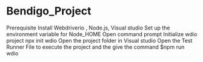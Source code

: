 # Bendigo_Project
Prerequisite
Install Webdriverio , Node.js, Visual studio
Set up the environment variable for Node_HOME
Open command prompt Initialize wdio project npx init wdio
Open the project folder in Visual studio
Open the Test Runner File to execute the project and the give the command $npm run wdio
